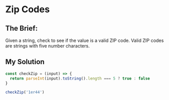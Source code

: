 # Zip Codes

## The Brief:
Given a string, check to see if the value is a valid ZIP code. Valid ZIP codes are strings with five number characters.

## My Solution 

```javascript
const checkZip = (input) => {
  return parseInt(input).toString().length === 5 ? true : false
}

checkZip('1er44')
```


